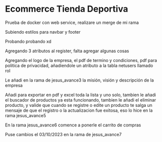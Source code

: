 # Ecommerce Tienda Deportiva

Prueba de docker con web service, realizare un merge de mi rama

Subiendo estilos para navbar y footer

Probando probando xd

Agregando 3 atributos al register, falta agregar algunas cosas

Agregando el logo de la empresa, el pdf de termino y condiciones, pdf para politica de privacidad,
añadiendole un atributo a la tabla netusers llamado rol


Le añadi en la rama de jesus_avance3 la misión, visión y descripción de la empresa


Añadi para exportar en pdf y excel toda la lista y uno solo, tambien le añadi el buscador de productos ya esta funcionando, tambien le añadi el eliminar producto, y valide que cuando se registre o edite un producto te salga un mensaje de que el registro o la actualizacion fue exitosa, eso lo hice en la rama jesus_avance5

En la rama jesus_avance6 comence a ponerle el carrito de compras

Puse cambios el 03/10/2023 en la rama de jesus_avance7